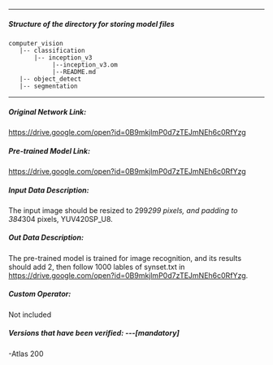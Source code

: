 *******************************************************************************
##### Structure of the directory for storing model files
```
computer_vision
   |-- classification
       |-- inception_v3
            |--inception_v3.om
            |--README.md
   |-- object_detect
   |-- segmentation
```
*******************************************************************************

##### Original Network Link:

https://drive.google.com/open?id=0B9mkjlmP0d7zTEJmNEh6c0RfYzg

##### Pre-trained Model Link:

https://drive.google.com/open?id=0B9mkjlmP0d7zTEJmNEh6c0RfYzg

##### Input Data Description:

The input image should be resized to 299*299 pixels, and padding to 384*304 pixels, YUV420SP_U8.

##### Out Data Description:

The pre-trained model is trained for image recognition, and its results should add 2, then follow 1000 lables of synset.txt in https://drive.google.com/open?id=0B9mkjlmP0d7zTEJmNEh6c0RfYzg.

##### Custom Operator:

Not included

##### Versions that have been verified: ---[mandatory]

-Atlas 200
